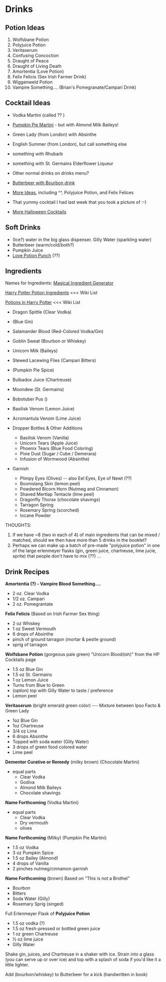 # Drinks

## Potion Ideas

1. Wolfsbane Potion
2. Polyjuice Potion
3. Veritaserum
4. Confusing Concoction
5. Draught of Peace
6. Draught of Living Death
7. Amortentia (Love Potion)
8. Felix Felicis (Sex Irish Farmer Drink)
9. Wiggenweld Potion
10. Vampire Something....  (Brian's Pomegranate/Campari Drink)

## Cocktail Ideas

- Vodka Martini (called ?? )
- [Pumpkin Pie Martini](https://www.allrecipes.com/recipe/180314/pumpkin-spice-martini/) - but with Almond Milk Baileys! 
- Green Lady (from London) with Absinthe
- English Summer (from London), but call something else
- something with Rhubarb
- something with St. Germains Elderflower Liqueur
- Other normal drinks on drinks menu?
- [Butterbeer with Bourbon drink](https://www.buzzfeed.com/rachelysanders/harry-potter-and-the-night-he-wont-remember)
- [More Ideas](https://www.buzzfeed.com/rachelysanders/harry-potter-and-the-night-he-wont-remember), including ^^, Polyjuice Potion, and Felix Felices

- That yummy cocktail I had last week that you took a picture of :-)
- [More Halloween Cocktails](https://delishably.com/beverages/halloween-cocktails)

## Soft Drinks

- (Ice?) water in the big glass dispenser. Gilly Water (sparkling water)
- Butterbeer  (warm/cold/both?)
- Pumpkin Juice
- [Love Potion Punch](https://www.buzzfeed.com/rachelysanders/amortentia-love-potion-punch#.aloZJG7pbr) (??)

## Ingredients


Names for Ingredients:  [Magical Ingredient Generator](http://www.dungeonsandtaverns.com/magical-ingredients/)

[Harry Potter Potion Ingredients](http://harrypotter.wikia.com/wiki/Category:Potion_ingredients) <<< Wiki List

[Potions in Harry Potter](https://en.wikipedia.org/wiki/Potions_in_Harry_Potter) <<< Wiki List 

- Dragon Spittle (Clear Vodka)
- (Blue Gin)
- Salamander Blood (Red-Colored Vodka/Gin)
- Goblin Sweat (Bourbon or Whiskey)
- Unicorn Milk (Baileys)
- Stewed Lacewing Flies (Campari Bitters) 
- (Pumpkin Pie Spice) 
- Bulbadox Juice (Chartreuse)
- Moondew (St. Germains)
- Bobotuber Pus ()
- Basilisk Venom (Lemon Juice)
- Acromantula Venom (Lime Juice) 



- Dropper Bottles & Other Additions
    - Basilisk Venom (Vanilla)
    - Unicorn Tears (Apple Juice)
    - Phoenix Tears (Blue Food Coloring)
    - Pixie Dust (Sugar / Cube / Demerara)
    - Infusion of Wormwood (Absinthe)

- Garnish
    - Plimpy Eyes  (Olives)  -- also Eel Eyes, Eye of Newt (??)
    - Boomslang Skin (lemon peel)
    - Powdered Bicorn Horn (Nutmeg and Cinnamon)
    - Shaved Mertlap Tentacle (lime peel)
    - Dragonfly Thorax (chocolate shavings)
    - Tarragon Spring
    - Rosemary Spring (scorched)
    - Iocane Powder 


THOUGHTS:

1. If we have ~8 (two in each of 4) of main ingredients that can be mixed / matched, should we then have more than 5 drinks in the booklet?
2. Perhaps we can make up a batch of pre-made "polyjuice potion" in one of the large erlenmeyer flasks (gin, green juice, chartreuse, lime jucie, sprite) that people don't have to mix (??) ... 



## Drink Recipes

**Amortentia (?) - Vampire Blood Something....**

- 2 oz. Clear Vodka
- 1/2 oz. Campari
- 2 oz. Pomegrantate 



**Felix Felicis**
(Based on Irish Farmer Sex thing)

- 2 oz Whiskey
- 1 oz Sweet Vermouth
- 6 drops of Absinthe
- pinch of ground tarragon (mortar & pestle ground)
- sprig of tarragon



**Wolfsbane Potion** (gorgeous pale green)
"Unicorn Blood(ish)" from the HP Cocktails page

- 1.5 oz Blue Gin
- 1.5 oz St. Germains
- 1 oz Lemon Juice
- Turns from Blue to Green
- (option) top with Gilly Water to taste / preference
- Lemon peel



**Veritaserum** (bright emerald green color)  ---
Mixture between Ipso Facto & Green Lady

- 1oz Blue Gin
- 1oz Chartreuse
- 3/4 oz Lime
- 6 drops Absinthe
- Topped with soda water (Gilly Water)
- 3 drops of green food colored water
- Lime peel 



**Dementor Curative or Remedy** (milky brown)
(Chocolate Martini)

- equal parts
  - Clear Vodka 
  - Godiva
  - Almond Milk Baileys
  - Chocolate shavings



**Name Forthcoming** 
(Vodka Martini)

- equal parts
  - Clear Vodka
  - Dry vermouth
  - olives



**Name Forthcoming** (Milky)
(Pumpkin Pie Martini) 

- 1.5 oz Vodka
- 3 oz Pumpkin Spice
- 1.5 oz Bailey (Almond)
- 4 drops of Vanilla
- 2 pinches nutmeg/cinnamon garnish



**Name Forthcoming**  (brown)
Based on "This is not a Brothel"

- Bourbon
- Bitters
- Soda Water (Gilly) 
- Rosemary Sprig (singed)





Full Erlenmeyer Flask of **Polyjuice Potion**

- 1.5 oz vodka (?)
- 1.5 oz fresh-pressed or bottled green juice
- 1 oz green Chartreuse
- ½ oz lime juice
- Gilly Water

Shake gin, juices, and Chartreuse in a shaker with ice. Strain into a glass (you can serve up or over ice) and top with a splash of soda if you'd like it a little lighter.



Add (bourbon/whiskey) to Butterbeer for a kick (handwritten in book)